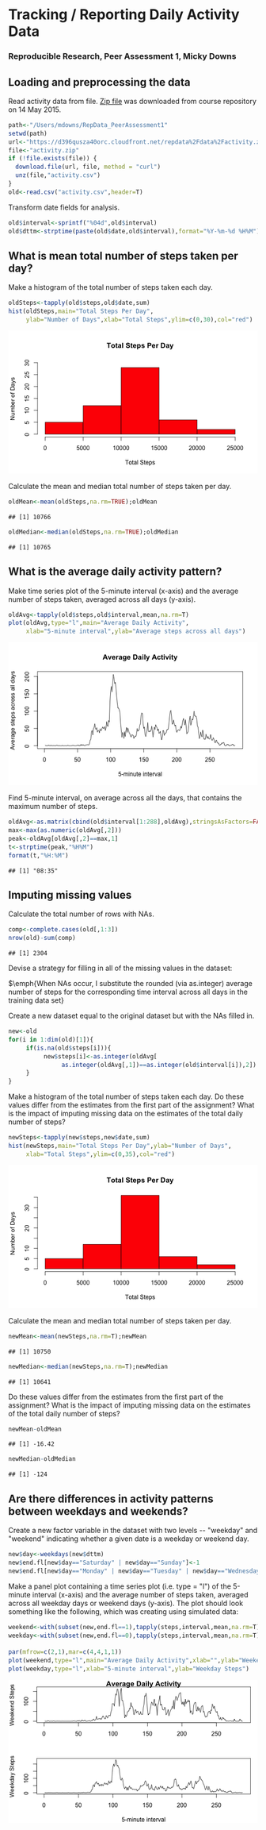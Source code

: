 Tracking / Reporting Daily Activity Data
========================================================
### Reproducible Research, Peer Assessment 1, Micky Downs

## Loading and preprocessing the data

Read activity data from file. [Zip file](https://d396qusza40orc.cloudfront.net/repdata%2Fdata%2Factivity.zip) was downloaded from course repository on 14 May 2015.


```r
path<-"/Users/mdowns/RepData_PeerAssessment1"
setwd(path)
url<-"https://d396qusza40orc.cloudfront.net/repdata%2Fdata%2Factivity.zip"
file<-"activity.zip"
if (!file.exists(file)) {
  download.file(url, file, method = "curl")
  unz(file,"activity.csv")
}
old<-read.csv("activity.csv",header=T)
```

Transform date fields for analysis. 


```r
old$interval<-sprintf("%04d",old$interval)
old$dttm<-strptime(paste(old$date,old$interval),format="%Y-%m-%d %H%M")
```


## What is mean total number of steps taken per day?

Make a histogram of the total number of steps taken each day.

```r
oldSteps<-tapply(old$steps,old$date,sum)
hist(oldSteps,main="Total Steps Per Day",
     ylab="Number of Days",xlab="Total Steps",ylim=c(0,30),col="red")
```

![plot of chunk unnamed-chunk-3](figure/unnamed-chunk-3.png) 

Calculate the mean and median total number of steps taken per day.

```r
oldMean<-mean(oldSteps,na.rm=TRUE);oldMean
```

```
## [1] 10766
```

```r
oldMedian<-median(oldSteps,na.rm=TRUE);oldMedian
```

```
## [1] 10765
```


## What is the average daily activity pattern?

Make time series plot of the 5-minute interval (x-axis) and the average number of steps taken, averaged across all days (y-axis).


```r
oldAvg<-tapply(old$steps,old$interval,mean,na.rm=T)
plot(oldAvg,type="l",main="Average Daily Activity",
     xlab="5-minute interval",ylab="Average steps across all days")
```

![plot of chunk unnamed-chunk-5](figure/unnamed-chunk-5.png) 

Find 5-minute interval, on average across all the days, that contains the maximum number of steps.


```r
oldAvg<-as.matrix(cbind(old$interval[1:288],oldAvg),stringsAsFactors=FALSE)
max<-max(as.numeric(oldAvg[,2]))
peak<-oldAvg[oldAvg[,2]==max,1]
t<-strptime(peak,"%H%M")
format(t,"%H:%M")
```

```
## [1] "08:35"
```

## Imputing missing values

Calculate the total number of rows with NAs.


```r
comp<-complete.cases(old[,1:3])
nrow(old)-sum(comp)
```

```
## [1] 2304
```

Devise a strategy for filling in all of the missing values in the dataset: 

$\emph{When NAs occur, I substitute the rounded (via as.integer) average number of steps for the corresponding time interval across all days in the training data set}

Create a new dataset equal to the original dataset but with the NAs filled in.


```r
new<-old
for(i in 1:dim(old)[1]){
     if(is.na(old$steps[i])){
          new$steps[i]<-as.integer(oldAvg[
               as.integer(oldAvg[,1])==as.integer(old$interval[i]),2])
     }
}
```

Make a histogram of the total number of steps taken each day.  Do these values differ from the estimates from the first part of the assignment? What is the impact of imputing missing data on the estimates of the total daily number of steps?


```r
newSteps<-tapply(new$steps,new$date,sum)
hist(newSteps,main="Total Steps Per Day",ylab="Number of Days",
     xlab="Total Steps",ylim=c(0,35),col="red")
```

![plot of chunk unnamed-chunk-9](figure/unnamed-chunk-9.png) 

Calculate the mean and median total number of steps taken per day.


```r
newMean<-mean(newSteps,na.rm=T);newMean
```

```
## [1] 10750
```

```r
newMedian<-median(newSteps,na.rm=T);newMedian
```

```
## [1] 10641
```

Do these values differ from the estimates from the first part of the assignment? What is the impact of imputing missing data on the estimates of the total daily number of steps? 


```r
newMean-oldMean
```

```
## [1] -16.42
```

```r
newMedian-oldMedian
```

```
## [1] -124
```


## Are there differences in activity patterns between weekdays and weekends?

Create a new factor variable in the dataset with two levels -- "weekday" and "weekend" indicating whether a given date is a weekday or weekend day.

```r
new$day<-weekdays(new$dttm)
new$end.fl[new$day=="Saturday" | new$day=="Sunday"]<-1
new$end.fl[new$day=="Monday" | new$day=="Tuesday" | new$day=="Wednesday" | new$day=="Thursday" | new$day=="Friday"]<-0
```

Make a panel plot containing a time series plot (i.e. type = "l") of the 5-minute interval (x-axis) and the average number of steps taken, averaged across all weekday days or weekend days (y-axis). The plot should look something like the following, which was creating using simulated data:


```r
weekend<-with(subset(new,end.fl==1),tapply(steps,interval,mean,na.rm=T))
weekday<-with(subset(new,end.fl==0),tapply(steps,interval,mean,na.rm=T))

par(mfrow=c(2,1),mar=c(4,4,1,1))
plot(weekend,type="l",main="Average Daily Activity",xlab="",ylab="Weekend Steps")
plot(weekday,type="l",xlab="5-minute interval",ylab="Weekday Steps")
```

![plot of chunk unnamed-chunk-13](figure/unnamed-chunk-13.png) 
